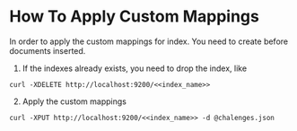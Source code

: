 # How To Apply Custom Mappings
In order to apply the custom mappings for index. You need to create before documents inserted.

1. If the indexes already exists, you need to drop the index, like 
```
curl -XDELETE http://localhost:9200/<<index_name>>
```

2. Apply the custom mappings
```
curl -XPUT http://localhost:9200/<<index_name>> -d @chalenges.json
```
